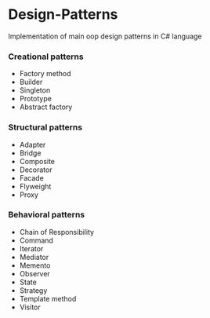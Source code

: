 # Design-Patterns
Implementation of main oop design patterns in C# language

### Creational patterns
* Factory method
* Builder
* Singleton
* Prototype
* Abstract factory

### Structural patterns
* Adapter
* Bridge
* Composite
* Decorator
* Facade
* Flyweight
* Proxy

### Behavioral patterns
* Chain of Responsibility
* Command
* Iterator
* Mediator
* Memento
* Observer
* State
* Strategy
* Template method
* Visitor
